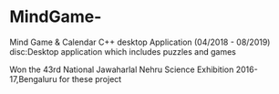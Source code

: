 # MindGame-
Mind Game &amp; Calendar C++ desktop Application (04/2018 - 08/2019) 
disc:Desktop application which includes puzzles and games 

Won the 43rd National Jawaharlal Nehru Science Exhibition 2016- 17,Bengaluru for these project
